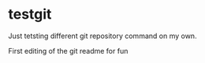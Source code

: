 # testgit
Just tetsting different git repository command on my own.

First editing of the git readme for fun

